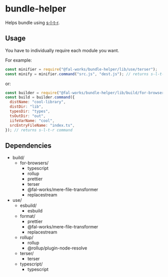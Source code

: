 # bundle-helper

Helps bundle using [s-l-t-r](https://github.com/fal-works/s-l-t-r).

## Usage

You have to individually require each module you want.

For example:

```js
const minifier = require("@fal-works/bundle-helper/lib/use/terser");
const minify = minifier.command("src.js", "dest.js"); // returns s-l-t-r command
```

or:

```js
const builder = require("@fal-works/bundle-helper/lib/build/for-browsers");
const build = builder.command({
  distName: "cool-library",
  distDir: "lib",
  typesDir: "types",
  tsOutDir: "out",
  iifeVarName: "cool",
  srcEntryFileName: "index.ts",
}); // returns s-l-t-r command
```


## Dependencies

- build/
  - for-browsers/
    - typescript
    - rollup
    - prettier
    - terser
    - @fal-works/mere-file-transformer
    - replacestream
- use/
  - esbuild/
    - esbuild
  - format/
    - prettier
    - @fal-works/mere-file-transformer
    - replacestream
  - rollup/
    - rollup
    - @rollup/plugin-node-resolve
  - terser/
    - terser
  - typescript/
    - typescript
